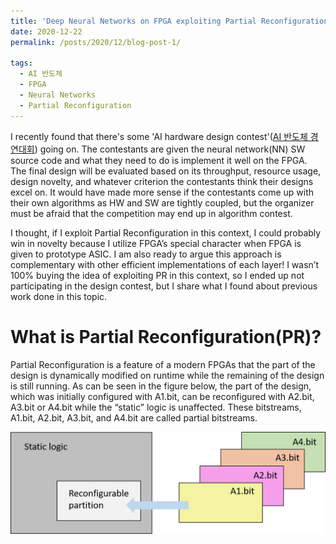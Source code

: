 ```yaml
---
title: 'Deep Neural Networks on FPGA exploiting Partial Reconfiguration'
date: 2020-12-22
permalink: /posts/2020/12/blog-post-1/

tags:
  - AI 반도체
  - FPGA
  - Neural Networks
  - Partial Reconfiguration
---
```


I recently found that there's some 'AI hardware design contest'([AI 반도체 경연대회](https://view.asiae.co.kr/article/2020111611412444851)) going on. The contestants are given the neural network(NN) SW source code and what they need to do is implement it well on the FPGA. The final design will be evaluated based on its throughput, resource usage, design novelty, and whatever criterion the contestants think their designs excel on. It would have made more sense if the contestants come up with their own algorithms as HW and SW are tightly coupled, but the organizer must be afraid that the competition may end up in algorithm contest. 

I thought, if I exploit Partial Reconfiguration in this context, I could probably win in novelty because I utilize FPGA’s special character when FPGA is given to prototype ASIC. I am also ready to argue this approach is complementary with other efficient implementations of each layer! I wasn’t 100% buying the idea of exploiting PR in this context, so I ended up not participating in the design contest, but I share what I found about previous work done in this topic.

What is Partial Reconfiguration(PR)?
======
Partial Reconfiguration is a feature of a modern FPGAs that the part of the design is dynamically modified on runtime while the remaining of the design is still running. As can be seen in the figure below, the part of the design, which was initially configured with A1.bit, can be reconfigured with A2.bit, A3.bit or A4.bit while the “static” logic is unaffected. These bitstreams, A1.bit, A2.bit, A3.bit, and A4.bit are called partial bitstreams.

<p align="center"> <img src="./images/pr.png"> </p>
